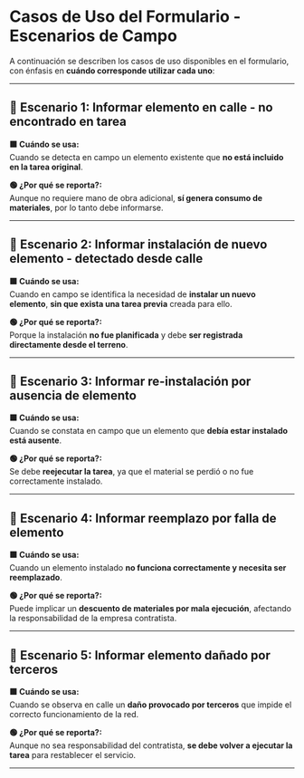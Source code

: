 # Casos de Uso del Formulario - Escenarios de Campo

A continuación se describen los casos de uso disponibles en el formulario, con énfasis en **cuándo corresponde utilizar cada uno**:

---

## 📌 Escenario 1: Informar elemento en calle - no encontrado en tarea

**🟩 Cuándo se usa:**  
Cuando se detecta en campo un elemento existente que **no está incluido en la tarea original**.

**🟢 ¿Por qué se reporta?:**  
Aunque no requiere mano de obra adicional, **sí genera consumo de materiales**, por lo tanto debe informarse.

---

## 📌 Escenario 2: Informar instalación de nuevo elemento - detectado desde calle

**🟩 Cuándo se usa:**  
Cuando en campo se identifica la necesidad de **instalar un nuevo elemento**, **sin que exista una tarea previa** creada para ello.

**🟢 ¿Por qué se reporta?:**  
Porque la instalación **no fue planificada** y debe **ser registrada directamente desde el terreno**.

---

## 📌 Escenario 3: Informar re-instalación por ausencia de elemento

**🟩 Cuándo se usa:**  
Cuando se constata en campo que un elemento que **debía estar instalado está ausente**.

**🟢 ¿Por qué se reporta?:**  
Se debe **reejecutar la tarea**, ya que el material se perdió o no fue correctamente instalado.

---

## 📌 Escenario 4: Informar reemplazo por falla de elemento

**🟩 Cuándo se usa:**  
Cuando un elemento instalado **no funciona correctamente y necesita ser reemplazado**.

**🟢 ¿Por qué se reporta?:**  
Puede implicar un **descuento de materiales por mala ejecución**, afectando la responsabilidad de la empresa contratista.

---

## 📌 Escenario 5: Informar elemento dañado por terceros

**🟩 Cuándo se usa:**  
Cuando se observa en calle un **daño provocado por terceros** que impide el correcto funcionamiento de la red.

**🟢 ¿Por qué se reporta?:**  
Aunque no sea responsabilidad del contratista, **se debe volver a ejecutar la tarea** para restablecer el servicio.

---
